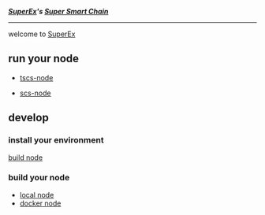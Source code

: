 ***[SuperEx](https://www.superex.com/)'s [Super Smart Chain](https://scschain.com/)***

---
welcome to [SuperEx](https://www.superex.com/)

## run your node
- [tscs-node](./docs/run-testnet-node.md)

- [scs-node](./docs/run-mainnet-node.md)

## develop
### install your environment
[build node](./docs/bu)

### build your node

- [local node](./docs/build-node-local.md)
- [docker node](./docs/build-node-docker.md)
